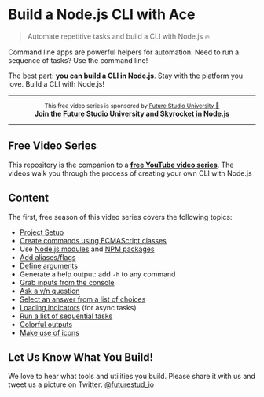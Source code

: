 # Build a Node.js CLI with Ace
> Automate repetitive tasks and build a CLI with Node.js 🔥

Command line apps are powerful helpers for automation. Need to run a sequence of tasks? Use the command line!

The best part: **you can build a CLI in Node.js**. Stay with the platform you love. Build a CLI with Node.js!


------

<p align="center"><sup>This free video series is sponsored by <a href="https://futurestud.io">Future Studio University 🚀</a></sup>
<br><b>
Join the <a href="https://futurestud.io/university">Future Studio University and Skyrocket in Node.js</a></b>
</p>

------


## Free Video Series
This repository is the companion to a [**free YouTube video series**](https://www.youtube.com/watch?v=qE_TKIcu4pE&list=PLpUMhvC6l7ANfqV2erFmMJ6v9DQDS28L9). The videos walk you through the process of creating your own CLI with Node.js


## Content
The first, free season of this video series covers the following topics:

- [Project Setup](https://github.com/fs-opensource/build-a-node-cli/blob/master/cli.js)
- [Create commands using ECMAScript classes](https://github.com/fs-opensource/build-a-node-cli/blob/master/commands/hello.js)
- Use [Node.js modules](https://github.com/fs-opensource/build-a-node-cli/blob/master/commands/package.js#L3) and [NPM packages](https://github.com/fs-opensource/build-a-node-cli/blob/master/commands/load.js#L4)
- [Add aliases/flags](https://github.com/fs-opensource/build-a-node-cli/blob/master/commands/hello.js#L13)
- [Define arguments](https://github.com/fs-opensource/build-a-node-cli/blob/master/commands/hello.js#L12)
- Generate a help output: add `-h` to any command
- [Grab inputs from the console](https://github.com/fs-opensource/build-a-node-cli/blob/master/commands/ask.js#L31)
- [Ask a y/n question](https://github.com/fs-opensource/build-a-node-cli/blob/master/commands/ask.js#L34)
- [Select an answer from a list of choices](https://github.com/fs-opensource/build-a-node-cli/blob/master/commands/ask.js#L37)
- [Loading indicators](https://github.com/fs-opensource/build-a-node-cli/blob/master/commands/load.js) (for async tasks)
- [Run a list of sequential tasks](https://github.com/fs-opensource/build-a-node-cli/blob/master/commands/run-tasks.js)
- [Colorful outputs](https://github.com/fs-opensource/build-a-node-cli/blob/master/commands/colors.js)
- [Make use of icons](https://github.com/fs-opensource/build-a-node-cli/blob/master/commands/icons.js)


## Let Us Know What You Build!
We love to hear what tools and utilities you build. Please share it with us and tweet us a picture on Twitter: [@futurestud_io](https://twitter.com/futurestud_io)
